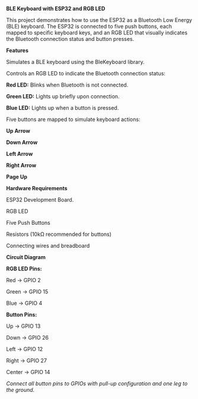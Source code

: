 **BLE Keyboard with ESP32 and RGB LED**

This project demonstrates how to use the ESP32 as a Bluetooth Low Energy (BLE) keyboard. The ESP32 is connected to five push buttons, each mapped to specific keyboard keys, and an RGB LED that visually indicates the Bluetooth connection status and button presses.

**Features**

Simulates a BLE keyboard using the BleKeyboard library.

Controls an RGB LED to indicate the Bluetooth connection status:

**Red LED:** Blinks when Bluetooth is not connected.

**Green LED:** Lights up briefly upon connection.

**Blue LED:** Lights up when a button is pressed.

Five buttons are mapped to simulate keyboard actions:

**Up Arrow**

**Down Arrow**

**Left Arrow**

**Right Arrow**

**Page Up**

**Hardware Requirements**

ESP32 Development Board.

RGB LED

Five Push Buttons

Resistors (10kΩ recommended for buttons)

Connecting wires and breadboard

**Circuit Diagram**

**RGB LED Pins:**

Red → GPIO 2

Green → GPIO 15

Blue → GPIO 4

**Button Pins:**

Up → GPIO 13

Down → GPIO 26

Left → GPIO 12

Right → GPIO 27

Center → GPIO 14

*Connect all button pins to GPIOs with pull-up configuration and one leg to the ground.*

